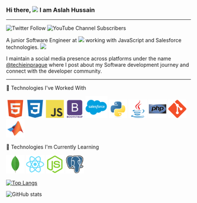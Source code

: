 ### Hi there,  <img src="https://raw.githubusercontent.com/MartinHeinz/MartinHeinz/master/wave.gif" width="30px" /> I am Aslah Hussain  

---

![Twitter Follow](https://img.shields.io/twitter/follow/techieinprague?style=social)
![YouTube Channel Subscribers](https://img.shields.io/youtube/channel/subscribers/UCFh6ZSOenzbadqX2ecx6i5A?label=YouTube%20Coming%20Soon%21&style=social)


A junior Software Engineer at <img src="https://cdn.worldvectorlogo.com/logos/ibm.svg" height="15"/> working with JavaScript and Salesforce technologies. <img src="https://cdn.worldvectorlogo.com/logos/salesforce-2.svg" height="30"/>



I  maintain a social media presence across platforms under the name [@techieinprague](https://techieinprague.com) where I post about my Software development journey and connect with the developer community. 

---

:toolbox:  Technologies I've Worked With 

<img src="https://github.com/devicons/devicon/blob/master/icons/html5/html5-original.svg" height="50"/> <img src="https://github.com/devicons/devicon/blob/master/icons/css3/css3-plain.svg" height="50"/> <img src="https://github.com/devicons/devicon/blob/master/icons/javascript/javascript-original.svg" height="50"/> <img src="https://github.com/devicons/devicon/blob/master/icons/bootstrap/bootstrap-plain-wordmark.svg" height="50"/> <img src="https://github.com/devicons/devicon/blob/master/icons/salesforce/salesforce-original.svg" height="60"/> <img src="https://github.com/devicons/devicon/blob/master/icons/python/python-original.svg" height="50"/> <img src="https://github.com/devicons/devicon/blob/master/icons/java/java-original.svg" height="50"/> <img src="https://github.com/devicons/devicon/blob/master/icons/php/php-original.svg" height="50"/> <img src="https://github.com/devicons/devicon/blob/master/icons/git/git-original.svg" height="50"/> <img src="https://github.com/devicons/devicon/blob/master/icons/matlab/matlab-original.svg" height="50"/> 

:toolbox:  Technologies I'm Currently Learning

<img src="https://github.com/devicons/devicon/blob/master/icons/mongodb/mongodb-original.svg" height="50"/> <img src="https://github.com/devicons/devicon/blob/master/icons/react/react-original.svg" height="50"/> <img src="https://github.com/devicons/devicon/blob/master/icons/nodejs/nodejs-original.svg" height="50"/> <img src="https://github.com/devicons/devicon/blob/master/icons/postgresql/postgresql-original.svg" height="50"/>


[![Top Langs](https://github-readme-stats.vercel.app/api/top-langs/?username=techieinprague&theme=light)](https://github.com/anuraghazra/github-readme-stats)

![GitHub stats](https://github-readme-stats.vercel.app/api?username=techieinprague&theme=dark&hide=contribs,prs)


<!--
**techieinprague/techieinprague** is a ✨ _special_ ✨ repository because its `README.md` (this file) appears on your GitHub profile.

Here are some ideas to get you started:

- 🔭 I’m currently working on ...
- 🌱 I’m currently learning ...
- 👯 I’m looking to collaborate on ...
- 🤔 I’m looking for help with ...
- 💬 Ask me about ...
- 📫 How to reach me: ...
- 😄 Pronouns: ...
- ⚡ Fun fact: ...
-->
